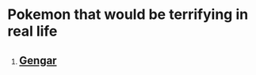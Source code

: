 # Pokemon that would be terrifying in real life
1. ## **[Gengar](https://bulbapedia.bulbagarden.net/wiki/Gengar_(Pokémon))**
